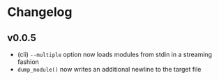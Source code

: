 # Changelog

## v0.0.5

* (cli) `--multiple` option now loads modules from stdin in a streaming fashion
* `dump_module()` now writes an additional newline to the target file
